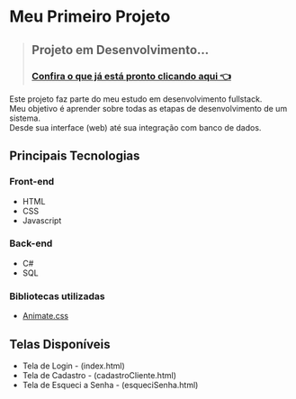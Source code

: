 # Meu Primeiro Projeto
> ## Projeto em Desenvolvimento...
> ### <a href="https://ingridliana-dev.github.io/PrimeiroProjeto/index.html" target="_blank"> Confira o que já está pronto clicando aqui 👈 </a>

Este projeto faz parte do meu estudo em desenvolvimento fullstack.  
Meu objetivo é aprender sobre todas as etapas de desenvolvimento de um sistema.  
Desde sua interface (web) até sua integração com banco de dados.

## Principais Tecnologias
### Front-end
- HTML
- CSS
- Javascript

### Back-end
- C#
- SQL

### Bibliotecas utilizadas
- [Animate.css](https://animate.style)

## Telas Disponíveis

- Tela de Login - (index.html)
- Tela de Cadastro - (cadastroCliente.html)
- Tela de Esqueci a Senha - (esqueciSenha.html)


